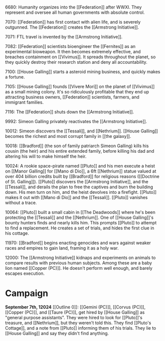 6680: Humanity organizes into the [[Federation]] after WWXI. They represent and oversee all human governments with absolute control. 

7070: [[Federation]] has first contact with alien life, and is severely outgunned. The [[Federation]] creates the [[Armstrong Initiative]]. 

7071: FTL travel is invented by the [[Armstrong Initiative]]. 

7082: [[Federation]] scientists bioengineer the [[Fernites]] as an experimental bioweapon. It then becomes extremely effective, and breaches containment on [[Vivimus]]. It spreads throughout the planet, so they quickly destroy their research station and deny all accountability. 

7100: [[House Galling]] starts a asteroid mining business, and quickly makes a fortune.

7105: [[House Galling]] founds [[Vivere Mori]] on the planet of [[Vivimus]] as a small mining colony. It's so ridiculously profitable that they end up attracting business owners, [[Federation]] scientists, farmers, and immigrant families.

7116: The [[Federation]] shuts down the [[Armstrong Initiative]]. 

9992: Simeon Galling privately reactivates the [[Armstrong Initiative]].

10012: Simeon discovers the [[Tessali]], and [[Nethrium]]. [[House Galling]] becomes the richest and most corrupt family in [[the galaxy]]. 

10018: [[Bradford]] (the son of family patriarch Simeon Galling) kills his cousin (the heir) and his entire extended family, before killing his dad and altering his will to make himself the heir. 

10024: A rookie space-pirate named [[Pluto]] and his men execute a heist on [[Manor Galling]] for [[Mano di Dio]], a 6ft [[Nethrium]] statue valued at over 404 billion credits built by [[Bradford]] for religious reasons ([[Doctrine of St. Galling]]). [[Pluto]] discovers the [[Armstrong Initiative]], and the [[Tessali]], and derails the plan to free the captives and burn the building down. His men turn on him, and the heist devolves into a firefight. [[Pluto]] makes it out with [[Mano di Dio]] and the [[Tessali]]. [[Pluto]] vanishes without a trace. 

10064: [[Pluto]] built a small cabin in [[The Deadwoods]] where he's been protecting the [[Tessali]] and the [[Nethrium]]. One of [[House Galling]]'s bounty hunters finds and nearly kills him. This prompts [[Pluto]] to attempt to find a replacement. He creates a set of trials, and hides the first clue in his cottage. 

11970: [[Bradford]] begins enacting genocides and wars against weaker races and empires to gain land, framing it as a holy war. 

12000: The [[Armstrong Initiative]] kidnaps and experiments on animals to compare results with previous human subjects. Among these are a baby lion named [[Copper (PC)]]. He doesn't perform well enough, and barely escapes execution. 
# Campaign
**September 7th, 12024**
[[Outline 0]]: [[Gemini (PC)]], [[Corvus (PC)]], [[Copper (PC)]], and [[Taure (PC)]], get hired by [[House Galling]] as "general purpose assistants". They were hired to look for [[Pluto]]'s treasure, and [[Nethrium]], but they weren't told this. They find [[Pluto's Cottage]], and a note from [[Pluto]] informing them of his trials. They lie to [[House Galling]] and say they didn't find anything. 


